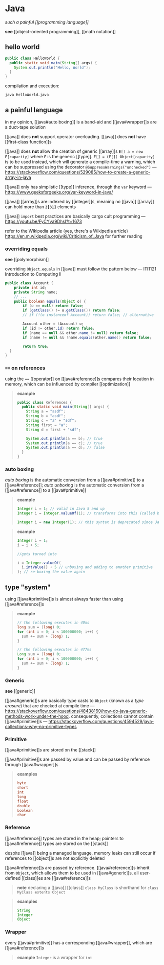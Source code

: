# Java

_such a painful [[programming language]]_

**see** [[object-oriented programming]], [[math notation]]

## hello world

```java
public class HelloWorld {
  public static void main(String[] args) {
    System.out.println("Hello, World");
  }
}
```

compilation and execution:

```bash
java HelloWorld.java
```

## a painful language

in my opinion, [[java#auto boxing]] is a band-aid and [[java#wrapper]]s are a duct-tape solution

[[java]] does **not** support operator overloading. [[java]] does **not** have [[first-class function]]s

[[java]] does **not** allow the creation of generic [[array]]s `E[] a = new E[capacity]` where `E` is the generic [[type]]. `E[] = (E[]) Object[capacity]` is to be used instead, which will generate a compile-time a warning, which can be suppressed using the decorator `@SuppressWarnings("unchecked")` &mdash; <https://stackoverflow.com/questions/529085/how-to-create-a-generic-array-in-java>

[[java]] only has simplistic [[type]] inference, through the `var` keyword &mdash; <https://www.geeksforgeeks.org/var-keyword-in-java/>

[[java]] [[array]]s are indexed by [[integer]]s, meaning no [[java]] [[array]] can hold more than **`2[31]`** elements

[[java]] `import` best practices are basically cargo cult programming &mdash; <https://youtu.be/FyCYva9DhsI?t=1673>

refer to the Wikipedia article (yes, there's a Wikipedia article) <https://en.m.wikipedia.org/wiki/Criticism_of_Java> for further reading

### overriding equals

**see** [[polymorphism]]

overriding `Object.equals` in [[java]] must follow the pattern below &mdash; ITI1121 Introduction to Computing II

```java
public class Account {
	private int id;
	private String name;
	// ...
	public boolean equals(Object o) {
		if (o == null) return false;
		if (getClass() != o.getClass()) return false;
		// if (!(o instanceof Account)) return false; // alternative

		Account other = (Account) o;
		if (id != other.id) return false;
		if (name == null && other.name != null) return false;
		if (name != null && !name.equals(other.name)) return false;

		return true;
  }
}
```

### `==` on references

using the `==` [[operator]] on [[java#reference]]s compares their location in memory, which can be influenced by compiler [[optimization]]

> **example**
>
> ```java
> public class References {
>   public static void main(String[] args) {
>     String a = "asdf";
>     String b = "asdf";
>     String c = "a" + "sdf";
>     String first = "a";
>     String d = first + "sdf";
>
>     System.out.println(a == b); // true
>     System.out.println(a == c); // true
>     System.out.println(a == d); // false
>   }
> }
> ```

### auto boxing

_auto boxing_ is the automatic conversion from a [[java#primitive]] to a [[java#reference]]; _auto unboxing_ is the automatic conversion from a [[java#reference]] to a [[java#primitive]]

> **example**
>
> ```java
> Integer i = 1; // valid in Java 5 and up
> Integer i = Integer.valueOf(1); // transforms into this (called boxing)
>
> Integer i = new Integer(1); // this syntax is deprecated since Java 9
> ```

> **example**
>
> ```java
> Integer i = 1;
> i = i + 5;
>
> //gets turned into
>
> i = Integer.valueOf(
>   i.intValue() + 5 // unboxing and adding to another primitive
> ); // re-boxing the value again
> ```

## type "system"

using [[java#primitive]]s is almost always faster than using [[java#reference]]s

> **example**
>
> ```java
> // the following executes in 40ms
> long sum = (long) 0;
> for (int i = 0; i < 100000000; i++) {
>   sum += sum + (long) 1;
> }
>
> // the following executes in 477ms
> Long sum = (long) 0;
> for (int i = 0; i < 100000000; i++) {
>   sum += sum + (long) 1;
> }
> ```

### Generic

**see** [[generic]]

[[java#generic]]s are basically type casts to `Object` (known as a _type erasure_) that are checked at compile time &mdash; <https://stackoverflow.com/questions/48438160/how-do-java-generic-methods-work-under-the-hood>. consequently, collections cannot contain [[java#primitive]]s &mdash; <https://stackoverflow.com/questions/4594529/java-collections-why-no-primitive-types>

### Primitive

[[java#primitive]]s are stored on the [[stack]]

[[java#primitive]]s are passed by value and can be passed by reference through [[java#wrapper]]s

> **examples**
>
> ```java
> byte
> short
> int
> long
> float
> double
> boolean
> char
> ```

### Reference

[[java#reference]] types are stored in the heap; pointers to [[java#reference]] types are stored on the [[stack]]

despite [[java]] being a managed language, memory leaks can still occur if references to [[object]]s are not explicitly deleted

[[java#reference]]s are passed by reference. [[java#reference]]s inherit from `Object`, which allows them to be used in [[java#generic]]s. all user-defined [[class]]es are [[java#reference]]s

> **note** declaring a [[java]] [[class]] `class MyClass` is shorthand for `class MyClass extents Object`

> **examples**
>
> ```java
> String
> Integer
> Object
> ```

### Wrapper

every [[java#primitive]] has a corresponding [[java#wrapper]], which are [[java#reference]]s

> **example** `Integer` is a wrapper for `int`
